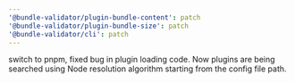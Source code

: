 ```yaml
---
'@bundle-validator/plugin-bundle-content': patch
'@bundle-validator/plugin-bundle-size': patch
'@bundle-validator/cli': patch
---
```


switch to pnpm, fixed bug in plugin loading code. Now plugins are being searched using Node resolution algorithm starting from the config file path.

